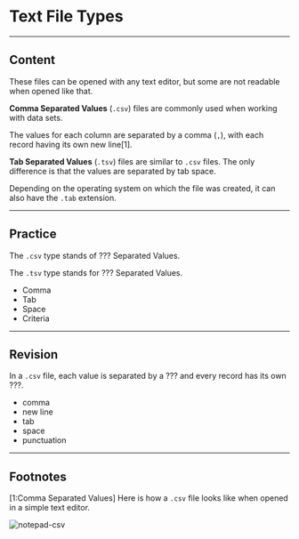 ﻿---
author: kapnobatai136

type: normal

category: how-to

---

# Text File Types

---
## Content

These files can be opened with any text editor, but some are not readable when opened like that.

**Comma Separated Values** (`.csv`) files are commonly used when working with data sets.

The values for each column are separated by a comma (`,`), with each record having its own new line[1].

**Tab Separated Values** (`.tsv`) files are similar to `.csv` files. The only difference is that the values are separated by tab space.

Depending on the operating system on which the file was created, it can also have the `.tab` extension.

---
## Practice

The `.csv` type stands of ??? Separated Values.

The `.tsv` type stands for ??? Separated Values.

- Comma
- Tab
- Space
- Criteria

---
## Revision

In a `.csv` file, each value is separated by a ??? and every record has its own ???.

- comma
- new line
- tab
- space
- punctuation

---
## Footnotes

[1:Comma Separated Values]
Here is how a `.csv` file looks like when opened in a simple text editor.

![notepad-csv](https://img.enkipro.com/e8dc00bb4c2a9f9162ed40cf73e7cb36.png)
